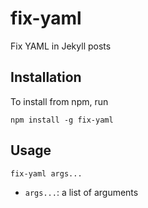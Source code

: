# fix-yaml

Fix YAML in Jekyll posts

## Installation

To install from npm, run

`npm install -g fix-yaml`

## Usage

`fix-yaml args...`

 - `args...`: a list of arguments
 

